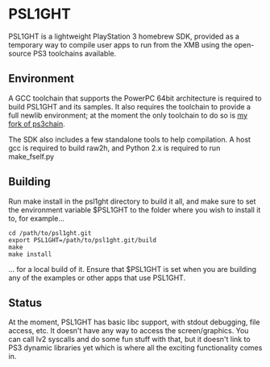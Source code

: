 PSL1GHT
=======

PSL1GHT is a lightweight PlayStation 3 homebrew SDK, provided as a temporary
way to compile user apps to run from the XMB using the open-source PS3
toolchains available.


Environment
-----------

A GCC toolchain that supports the PowerPC 64bit architecture is required to
build PSL1GHT and its samples. It also requires the toolchain to provide
a full newlib environment; at the moment the only toolchain to do so is
[my fork of ps3chain](http://github.com/AerialX/ps3chain).

The SDK also includes a few standalone tools to help compilation. A host gcc
is required to build raw2h, and Python 2.x is required to run make_fself.py

Building
--------

Run make install in the psl1ght directory to build it all, and make sure to
set the environment variable $PSL1GHT to the folder where you wish to
install it to, for example...

    cd /path/to/psl1ght.git
    export PSL1GHT=/path/to/psl1ght.git/build
    make
    make install

... for a local build of it. Ensure that $PSL1GHT is set when you are
building any of the examples or other apps that use PSL1GHT.


Status
------

At the moment, PSL1GHT has basic libc support, with stdout debugging, file
access, etc. It doesn't have any way to access the screen/graphics. You can
call lv2 syscalls and do some fun stuff with that, but it doesn't link to
PS3 dynamic libraries yet which is where all the exciting functionality
comes in.
